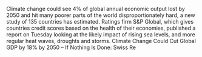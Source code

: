 Climate change could see 4% of global annual economic output lost by 2050 and hit many poorer parts of the world disproportionately hard, a new study of 135 countries has estimated.
Ratings firm S&P Global, which gives countries credit scores based on the health of their economies, published a report on Tuesday looking at the likely impact of rising sea levels, and more regular heat waves, droughts and storms.
Climate Change Could Cut Global GDP by 18% by 2050 – If Nothing Is Done: Swiss Re